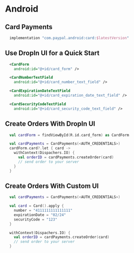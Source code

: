 # Android

## Card Payments

```gradle
  implementation "com.paypal.android:card:$latestVersion"
```

## Use DropIn UI for a Quick Start

```xml
  <CardForm
    android:id="@+id/card_form" />
```

```xml
  <CardNumberTextField
    android:id="@+id/card_number_text_field" />
```

```xml
  <CardExpirationDateTextField
    android:id="@+id/card_expiration_date_text_field" />
```

```xml
  <CardSecurityCodeTextField
    android:id="@+id/card_security_code_text_field" />
```

## Create Orders With DropIn UI

```kotlin
  val cardForm = findViewById(R.id.card_form) as CardForm

  val cardPayments = CardPayments(<AUTH_CREDENTIALS>)
  cardForm.card?.let { card ->
    withContext(Dispachers.IO) {
      val orderID = cardPayments.createOrder(card)
      // send order to your server
    }
  }
```

## Create Orders With Custom UI

```kotlin
  val cardPayments = CardPayments(<AUTH_CREDENTIALS>)

  val card = Card().apply {
    number = "4111111111111111"
    expirationDate = "02/24"
    securityCode = "123"
  }

  withContext(Dispachers.IO) {
    val orderID = cardPayments.createOrder(card)
    // send order to your server
  }
```
